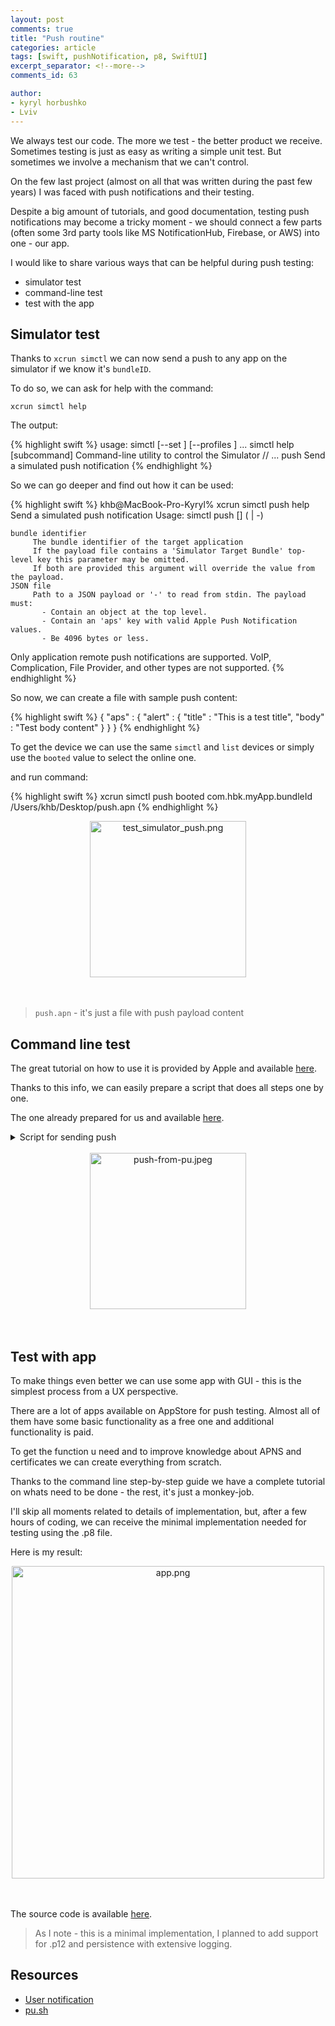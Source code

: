 ```yaml
---
layout: post
comments: true
title: "Push routine"
categories: article
tags: [swift, pushNotification, p8, SwiftUI]
excerpt_separator: <!--more-->
comments_id: 63

author:
- kyryl horbushko
- Lviv
---
```


We always test our code. The more we test - the better product we receive. Sometimes testing is just as easy as writing a simple unit test. But sometimes we involve a mechanism that we can't control. 

On the few last project (almost on all that was written during the past few years) I was faced with push notifications and their testing. 
<!--more-->

Despite a big amount of tutorials, and good documentation, testing push notifications may become a tricky moment - we should connect a few parts (often some 3rd party tools like MS NotificationHub, Firebase, or AWS) into one - our app.

I would like to share various ways that can be helpful during push testing:

- simulator test
- command-line test
- test with the app

## Simulator test

Thanks to `xcrun simctl` we can now send a push to any app on the simulator if we know it's `bundleID`.

To do so, we can ask for help with the command:

`xcrun simctl help`

The output:

{% highlight swift %}
usage: simctl [--set <path>] [--profiles <path>] <subcommand> ...
       simctl help [subcommand]
Command-line utility to control the Simulator
	// ...
	push                Send a simulated push notification
{% endhighlight %}

So we can go deeper and find out how it can be used:

{% highlight swift %}
khb@MacBook-Pro-Kyryl% xcrun simctl push help
Send a simulated push notification
Usage: simctl push <device> [<bundle identifier>] (<json file> | -)

	bundle identifier
	     The bundle identifier of the target application
	     If the payload file contains a 'Simulator Target Bundle' top-level key this parameter may be omitted.
	     If both are provided this argument will override the value from the payload.
	JSON file
	     Path to a JSON payload or '-' to read from stdin. The payload must:
	       - Contain an object at the top level.
	       - Contain an 'aps' key with valid Apple Push Notification values.
	       - Be 4096 bytes or less.

Only application remote push notifications are supported. VoIP, Complication, File Provider, and other types are not supported.
{% endhighlight %}

So now, we can create a file with sample push content:

{% highlight swift %}
{
  "aps" : {
    "alert" : {
      "title" : "This is a test title",
      "body" : "Test body content"
    }
  }
}
{% endhighlight %}

To get the device we can use the same `simctl` and `list` devices or simply use the `booted` value to select the online one.

and run command:

{% highlight swift %}
xcrun simctl push booted com.hbk.myApp.bundleId /Users/khb/Desktop/push.apn
{% endhighlight %}

<div style="text-align:center">
<a href="{{site.baseurl}}/assets/posts/images/2021-11-13-push-routine/test_simulator_push.png">
<img src="{{site.baseurl}}/assets/posts/images/2021-11-13-push-routine/test_simulator_push.png" alt="test_simulator_push.png" width="250"/>
</a>
</div>
<br>
<br>

> `push.apn` - it's just a file with push payload content

## Command line test

The great tutorial on how to use it is provided by Apple and available [here](https://developer.apple.com/documentation/usernotifications/sending_push_notifications_using_command-line_tools).

Thanks to this info, we can easily prepare a script that does all steps one by one.

The one already prepared for us and available [here](https://github.com/tsif/pu.sh).

<details><summary> Script for sending push </summary>
<p>

{% highlight sh %}
# https://developer.apple.com/documentation/usernotifications/sending_push_notifications_using_command-line_tools

PAYLOAD='{"aps":{"alert":{"title-loc-key" : "notification.cartridge.change.title", "loc-key" : "notification.cartridge.change.message", "loc-args": ["Hello from push"] }}}'

TEAMID="<TEAMID>"
KEYID="<KEYID>"
SECRET="<UR P8 file>"

BUNDLEID="<BUNDLEID>"
DEVICETOKEN="<DEVICETOKEN>"

function base64URLSafe {
  openssl base64 -e -A | tr -- '+/' '-_' | tr -d =
}

function sign {
  printf "$1"| openssl dgst -binary -sha256 -sign "$SECRET" | openssl base64 -e -A | tr -- '+/' '-_' | tr -d =
}

time=$(date +%s)
header=$(printf '{ "alg": "ES256", "kid": "%s" }' "$KEYID" | base64URLSafe)
claims=$(printf '{ "iss": "%s", "iat": %d}' "$TEAMID" "$time" | base64URLSafe)
jwt="$header.$claims.$(sign $header.$claims)"

ENDPOINT=https://api.sandbox.push.apple.com:443

URLPATH=/3/device/

URL=$ENDPOINT$URLPATH$DEVICETOKEN

echo $URL

echo $PAYLOAD

curl -v \
   --http2 \
   --header "authorization: bearer $jwt" \
   --header "apns-topic: ${BUNDLEID}" \
   --header "apns-priority: 10" \
   --header "apns-push-type: alert" \
   --data "${PAYLOAD}" \
   "${URL}"
{% endhighlight %}

</p>
</details>
<br>

<div style="text-align:center">
<a href="{{site.baseurl}}/assets/posts/images/2021-11-13-push-routine/push-from-pu.jpeg">
<img src="{{site.baseurl}}/assets/posts/images/2021-11-13-push-routine/push-from-pu.jpeg" alt="push-from-pu.jpeg" width="250"/>
</a>
</div>
<br>
<br>

## Test with app

To make things even better we can use some app with GUI - this is the simplest process from a UX perspective. 

There are a lot of apps available on AppStore for push testing. Almost all of them have some basic functionality as a free one and additional functionality is paid.

To get the function u need and to improve knowledge about APNS and certificates we can create everything from scratch.

Thanks to the command line step-by-step guide we have a complete tutorial on whats need to be done - the rest, it's just a monkey-job.

I'll skip all moments related to details of implementation, but, after a few hours of coding, we can receive the minimal implementation needed for testing using the .p8 file.

Here is my result:

<div style="text-align:center">
<a href="{{site.baseurl}}/assets/posts/images/2021-11-13-push-routine/app.png">
<img src="{{site.baseurl}}/assets/posts/images/2021-11-13-push-routine/app.png" alt="app.png" width="500"/>
</a>
</div>
<br>
<br>

The source code is available [here](https://github.com/khorbushko/pushHandle).

> As I note - this is a minimal implementation, I planned to add support for .p12 and persistence with extensive logging. 

## Resources

* [User notification](https://developer.apple.com/documentation/usernotifications)
* [pu.sh](https://github.com/tsif/pu.sh)